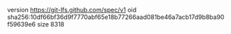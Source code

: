 version https://git-lfs.github.com/spec/v1
oid sha256:10df66bf36d9f7770abf65e18b77266aad081be46a7acb17d9b8ba90f59639e6
size 8318
